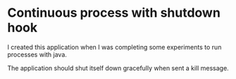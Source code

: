 # Continuous process with shutdown hook
I created this application when I was completing some experiments to run processes with java.

The application should shut itself down gracefully when sent a kill message.
